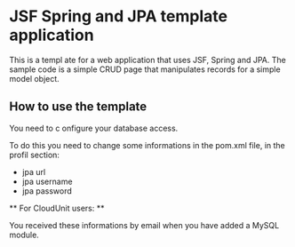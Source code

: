 <h1>JSF Spring and JPA template application</h1>

This is a templ ate for a  web application that uses JSF, Spring and JPA. The sample code is a simple CRUD page that manipulates records for a simple model object.

<h2>How to use the template</h2>

You need to c  onfigure your database access.

To do this you need to change some informations in the pom.xml file, in the profil section:

<ul>
<li>jpa url</li>
<li>jpa username</li>
<li>jpa password</li>
</ul>



** For CloudUnit users: **

You received these informations by email when you have added a MySQL module.
